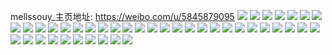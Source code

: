 mellssouy_主页地址: https://weibo.com/u/5845879095 
![](https://wx4.sinaimg.cn/mw2000/006nCIcvly1h9fiumaai7j32bz3117wi.jpg) 
![](https://wx4.sinaimg.cn/mw2000/006nCIcvly1h9fiuljp8rj32c0340kjm.jpg) 
![](https://wx4.sinaimg.cn/mw2000/006nCIcvly1h9fiw9i0dij329q33r1kz.jpg) 
![](https://wx4.sinaimg.cn/mw2000/006nCIcvly1h9fiux92vvj30u0140dy4.jpg) 
![](https://wx4.sinaimg.cn/mw2000/006nCIcvly1h9fiuebuskj31sc2cyx33.jpg) 
![](https://wx4.sinaimg.cn/mw2000/006nCIcvly1h9fiv8xhlkj30u01404ib.jpg) 
![](https://wx4.sinaimg.cn/mw2000/006nCIcvly1h9fivq9i6fj30tz13zdyt.jpg) 
![](https://wx4.sinaimg.cn/mw2000/006nCIcvly1h9fivhbpprj30tz13zwxh.jpg) 
![](https://wx4.sinaimg.cn/mw2000/006nCIcvly1h9fixwc2yej32c0340npf.jpg) 
![](https://wx4.sinaimg.cn/mw2000/006nCIcvly1h916oqzpocj333z2aax6p.jpg) 
![](https://wx4.sinaimg.cn/mw2000/006nCIcvly1h916otgcozj32c0340npd.jpg) 
![](https://wx4.sinaimg.cn/mw2000/006nCIcvly1h916on8zrzj32c03404qq.jpg) 
![](https://wx4.sinaimg.cn/mw2000/006nCIcvly1h916ostsbfj317g1mq19n.jpg) 
![](https://wx4.sinaimg.cn/mw2000/006nCIcvly1h916oq9o22j324e2umu0y.jpg) 
![](https://wx4.sinaimg.cn/mw2000/006nCIcvly1h916osabe7j32c0340npf.jpg) 
![](https://wx4.sinaimg.cn/mw2000/006nCIcvly1h8efag38hmj316o1kw1kx.jpg) 
![](https://wx4.sinaimg.cn/mw2000/006nCIcvly1h8efdpa834j317q1mck2r.jpg) 
![](https://wx4.sinaimg.cn/mw2000/006nCIcvly1h8efahehw0j32c03537wi.jpg) 
![](https://wx4.sinaimg.cn/mw2000/006nCIcvly1h81mfdwq4zj31sc2ds1ky.jpg) 
![](https://wx4.sinaimg.cn/mw2000/006nCIcvly1h81mj0jtr9j31sc2dsb29.jpg) 
![](https://wx4.sinaimg.cn/mw2000/006nCIcvly1h7nr9xavrij31o0280x6p.jpg) 
![](https://wx4.sinaimg.cn/mw2000/006nCIcvly1h7nra5wi31j31o0280u0x.jpg) 
![](https://wx4.sinaimg.cn/mw2000/006nCIcvly1h7nr9mtpb8j31o0280npd.jpg) 
![](https://wx4.sinaimg.cn/mw2000/006nCIcvly1h7nrajpnt6j31o0280x6p.jpg) 
![](https://wx4.sinaimg.cn/mw2000/006nCIcvly1h798kxqjvrj32c0340ngn.jpg) 
![](https://wx4.sinaimg.cn/mw2000/006nCIcvly1h798kzzq9yj33402c0e84.jpg) 
![](https://wx4.sinaimg.cn/mw2000/006nCIcvly1h798l383vtj32c0340nph.jpg) 
![](https://wx4.sinaimg.cn/mw2000/006nCIcvly1h6nehbtnulj32c02c0qv5.jpg) 
![](https://wx4.sinaimg.cn/mw2000/006nCIcvly1h6nehehrp1j32c02c0u0x.jpg) 
![](https://wx4.sinaimg.cn/mw2000/006nCIcvly1h6ngl4dkgxj31sc2dsqv5.jpg) 
![](https://wx4.sinaimg.cn/mw2000/006nCIcvly1h6ngl5c87hj31r02b6b29.jpg) 
![](https://wx4.sinaimg.cn/mw2000/006nCIcvly1h6k2pqzxr2j33402c01kz.jpg) 
![](https://wx4.sinaimg.cn/mw2000/006nCIcvly1h6k2qgmu1qj32c0340npf.jpg) 
![](https://wx4.sinaimg.cn/mw2000/006nCIcvly1h6ftjbz2efj31nz269wla.jpg) 
![](https://wx4.sinaimg.cn/mw2000/006nCIcvly1h6fto6q26kj32c0340u0y.jpg) 
![](https://wx4.sinaimg.cn/mw2000/006nCIcvly1h5fzm933hdj30tz1fhaqp.jpg) 
![](https://wx4.sinaimg.cn/mw2000/006nCIcvly1h5fzm4mjbfj32c03407wi.jpg) 
![](https://wx4.sinaimg.cn/mw2000/006nCIcvly1h5fzm5z922j32c0340hdu.jpg) 
![](https://wx4.sinaimg.cn/mw2000/006nCIcvly1h5fzmjir9gj33402c0x6q.jpg) 
![](https://wx4.sinaimg.cn/mw2000/006nCIcvly1h52nvnfwuqj32c0340kjl.jpg) 
![](https://wx4.sinaimg.cn/mw2000/006nCIcvly1h4tyracekmj31be0zjk0u.jpg) 
![](https://wx4.sinaimg.cn/mw2000/006nCIcvly1h4qitvoocfj33402c0u0y.jpg) 
